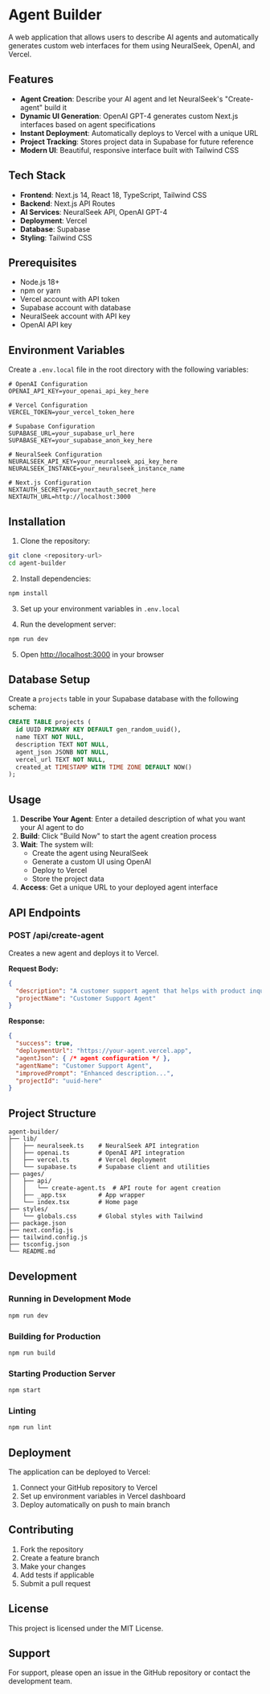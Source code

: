 # Agent Builder

A web application that allows users to describe AI agents and automatically generates custom web interfaces for them using NeuralSeek, OpenAI, and Vercel.

## Features

- **Agent Creation**: Describe your AI agent and let NeuralSeek's "Create-agent" build it
- **Dynamic UI Generation**: OpenAI GPT-4 generates custom Next.js interfaces based on agent specifications
- **Instant Deployment**: Automatically deploys to Vercel with a unique URL
- **Project Tracking**: Stores project data in Supabase for future reference
- **Modern UI**: Beautiful, responsive interface built with Tailwind CSS

## Tech Stack

- **Frontend**: Next.js 14, React 18, TypeScript, Tailwind CSS
- **Backend**: Next.js API Routes
- **AI Services**: NeuralSeek API, OpenAI GPT-4
- **Deployment**: Vercel
- **Database**: Supabase
- **Styling**: Tailwind CSS

## Prerequisites

- Node.js 18+ 
- npm or yarn
- Vercel account with API token
- Supabase account with database
- NeuralSeek account with API key
- OpenAI API key

## Environment Variables

Create a `.env.local` file in the root directory with the following variables:

```env
# OpenAI Configuration
OPENAI_API_KEY=your_openai_api_key_here

# Vercel Configuration
VERCEL_TOKEN=your_vercel_token_here

# Supabase Configuration
SUPABASE_URL=your_supabase_url_here
SUPABASE_KEY=your_supabase_anon_key_here

# NeuralSeek Configuration
NEURALSEEK_API_KEY=your_neuralseek_api_key_here
NEURALSEEK_INSTANCE=your_neuralseek_instance_name

# Next.js Configuration
NEXTAUTH_SECRET=your_nextauth_secret_here
NEXTAUTH_URL=http://localhost:3000
```

## Installation

1. Clone the repository:
```bash
git clone <repository-url>
cd agent-builder
```

2. Install dependencies:
```bash
npm install
```

3. Set up your environment variables in `.env.local`

4. Run the development server:
```bash
npm run dev
```

5. Open [http://localhost:3000](http://localhost:3000) in your browser

## Database Setup

Create a `projects` table in your Supabase database with the following schema:

```sql
CREATE TABLE projects (
  id UUID PRIMARY KEY DEFAULT gen_random_uuid(),
  name TEXT NOT NULL,
  description TEXT NOT NULL,
  agent_json JSONB NOT NULL,
  vercel_url TEXT NOT NULL,
  created_at TIMESTAMP WITH TIME ZONE DEFAULT NOW()
);
```

## Usage

1. **Describe Your Agent**: Enter a detailed description of what you want your AI agent to do
2. **Build**: Click "Build Now" to start the agent creation process
3. **Wait**: The system will:
   - Create the agent using NeuralSeek
   - Generate a custom UI using OpenAI
   - Deploy to Vercel
   - Store the project data
4. **Access**: Get a unique URL to your deployed agent interface

## API Endpoints

### POST /api/create-agent

Creates a new agent and deploys it to Vercel.

**Request Body:**
```json
{
  "description": "A customer support agent that helps with product inquiries",
  "projectName": "Customer Support Agent"
}
```

**Response:**
```json
{
  "success": true,
  "deploymentUrl": "https://your-agent.vercel.app",
  "agentJson": { /* agent configuration */ },
  "agentName": "Customer Support Agent",
  "improvedPrompt": "Enhanced description...",
  "projectId": "uuid-here"
}
```

## Project Structure

```
agent-builder/
├── lib/
│   ├── neuralseek.ts    # NeuralSeek API integration
│   ├── openai.ts        # OpenAI API integration
│   ├── vercel.ts        # Vercel deployment
│   └── supabase.ts      # Supabase client and utilities
├── pages/
│   ├── api/
│   │   └── create-agent.ts  # API route for agent creation
│   ├── _app.tsx         # App wrapper
│   └── index.tsx        # Home page
├── styles/
│   └── globals.css      # Global styles with Tailwind
├── package.json
├── next.config.js
├── tailwind.config.js
├── tsconfig.json
└── README.md
```

## Development

### Running in Development Mode
```bash
npm run dev
```

### Building for Production
```bash
npm run build
```

### Starting Production Server
```bash
npm start
```

### Linting
```bash
npm run lint
```

## Deployment

The application can be deployed to Vercel:

1. Connect your GitHub repository to Vercel
2. Set up environment variables in Vercel dashboard
3. Deploy automatically on push to main branch

## Contributing

1. Fork the repository
2. Create a feature branch
3. Make your changes
4. Add tests if applicable
5. Submit a pull request

## License

This project is licensed under the MIT License.

## Support

For support, please open an issue in the GitHub repository or contact the development team. 